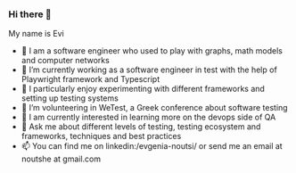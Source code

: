 ### Hi there 👋 
My name is Evi 
- 🌱 I am a software engineer who used to play with graphs, math models and computer networks
- 🔭 I’m currently working as a software engineer in test with the help of Playwright framework and Typescript
- 🤔 I particularly enjoy experimenting with different frameworks and setting up testing systems 
- 👯 I’m volunteering in WeTest, a Greek conference about software testing
- 🌱 I am currently interested in learning more on the devops side of QA
- 💬 Ask me about different levels of testing, testing ecosystem and frameworks, techniques and best practices
- 📫 You can find me on linkedin:/evgenia-noutsi/ or send me an email  at noutshe at gmail.com


<!--
**devigrenadine/devigrenadine** is a ✨ _special_ ✨ repository because its `README.md` (this file) appears on your GitHub profile.

Here are some ideas to get you started:

- 🔭 I’m currently working on ...
- 🌱 I’m currently learning ...
- 👯 I’m looking to collaborate on ...
- 🤔 I’m looking for help with ...
- 💬 Ask me about ...
- 📫 How to reach me: ...
- 😄 Pronouns: ...
- ⚡ Fun fact: ...
-->
